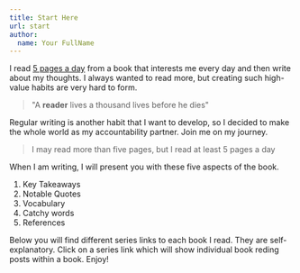 ```yaml
---
title: Start Here
url: start
author:
  name: Your FullName
---
```

I read [5 pages a day](https://5pagesaday.com) from a book that interests me every day and then write about my thoughts. I always wanted to read more, but creating such high-value habits are very hard to form.

> "A **reader** lives a thousand lives before he dies"

Regular writing is another habit that I want to develop, so I decided to make the whole world as my accountability partner. Join me on my journey.

> I may read more than five pages, but I read at least 5 pages a day

When I am writing, I will present you with these five aspects of the book.

1. Key Takeaways
2. Notable Quotes
3. Vocabulary
4. Catchy words
5. References

Below you will find different series links to each book I read. They are self-explanatory. Click on a series link which will show individual book reding posts within a book. Enjoy!

